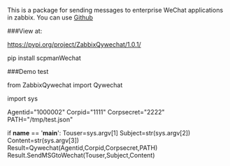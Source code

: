 This is a package for sending messages to enterprise WeChat applications in zabbix. You can use [Github](https://github.com/mikecui426/ZabbixQywechat)

###View at:

https://pypi.org/project/ZabbixQywechat/1.0.1/

pip install scpmanWechat


###Demo test

from ZabbixQywechat import Qywechat

import sys

Agentid="1000002"
Corpid="1111"
Corpsecret="2222"
PATH="/tmp/test.json"

if __name__ == '__main__':
    Touser=sys.argv[1]
    Subject=str(sys.argv[2])
    Content=str(sys.argv[3])
    Result=Qywechat(Agentid,Corpid,Corpsecret,PATH)
    Result.SendMSGtoWechat(Touser,Subject,Content)
